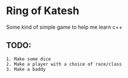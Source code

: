 Ring of Katesh
==============

Some kind of simple game to help me learn c++


TODO:
-----
	1. Make some dice
	2. Make a player with a choice of race/class
	3. Make a baddy
